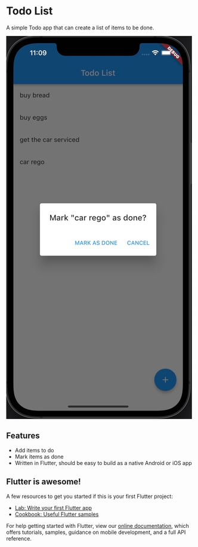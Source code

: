 # Todo List

A simple Todo app that can create a list of items to be done.

![Todo List](https://github.com/intothevoid/bikeshed/raw/master/flutter/todo/sshot.jpeg "Todo List")

## Features
* Add items to do
* Mark items as done
* Written in Flutter, should be easy to build as a native Android or iOS app

## Flutter is awesome!

A few resources to get you started if this is your first Flutter project:

- [Lab: Write your first Flutter app](https://flutter.dev/docs/get-started/codelab)
- [Cookbook: Useful Flutter samples](https://flutter.dev/docs/cookbook)

For help getting started with Flutter, view our
[online documentation](https://flutter.dev/docs), which offers tutorials,
samples, guidance on mobile development, and a full API reference.
